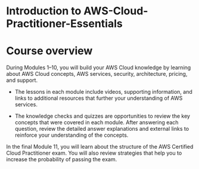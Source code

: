 # Introduction to AWS-Cloud-Practitioner-Essentials
# Course overview

During Modules 1–10, you will build your AWS Cloud knowledge by learning about AWS Cloud concepts, AWS services, security, architecture, pricing, and support. 

* The lessons in each module include videos, supporting information, and links to additional resources that further your understanding of AWS services.

* The knowledge checks and quizzes are opportunities to review the key concepts that were covered in each module. After answering each question, review the detailed answer explanations and external links to reinforce your understanding of the concepts.

In the final Module 11, you will learn about the structure of the AWS Certified Cloud Practitioner exam. You will also review strategies that help you to increase the probability of passing the exam.

